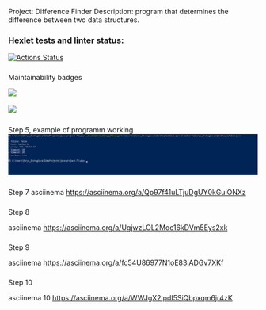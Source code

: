 Project: Difference Finder
Description: program that determines the difference between two data structures.

### Hexlet tests and linter status:
[![Actions Status](https://github.com/DaryaSHCH/java-project-71/workflows/hexlet-check/badge.svg)](https://github.com/DaryaSHCH/java-project-71/actions)
### 
Maintainability badges

<a href="https://codeclimate.com/github/DaryaSHCH/java-project-71/maintainability"><img src="https://api.codeclimate.com/v1/badges/fd0275bc7227caa79e7e/maintainability" /></a>

<a href="https://codeclimate.com/github/DaryaSHCH/java-project-71/test_coverage"><img src="https://api.codeclimate.com/v1/badges/fd0275bc7227caa79e7e/test_coverage" /></a>

###
Step 5, example of programm working
![Image alt](https://github.com/DaryaSHCH/Images/blob/main/Diifer%20step%205.png)
###
Step 7
asciinema https://asciinema.org/a/Qp97f41uLTjuDgUY0kGuiONXz

###
Step 8

asciinema https://asciinema.org/a/UgjwzLOL2Moc16kDVm5Eys2xk

### 
Step 9 

asciinema https://asciinema.org/a/fc54U86977N1oE83iADGv7XKf

###
Step 10

asciinema 10 https://asciinema.org/a/WWJgX2lpdI5SiQbpxqm6jr4zK
